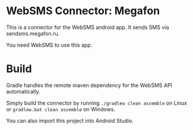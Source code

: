 WebSMS Connector: Megafon
=========================

This is a connector for the WebSMS android app.
It sends SMS via sendsms.megafon.ru.

You need WebSMS to use this app.

Build
=====

Gradle handles the remote maven dependency for the WebSMS API automatically.

Simply build the connector by running `./gradlew clean assemble` on Linux or `gradlew.bat clean assemble` on Windows.

You can also import this project into Android Studio.
